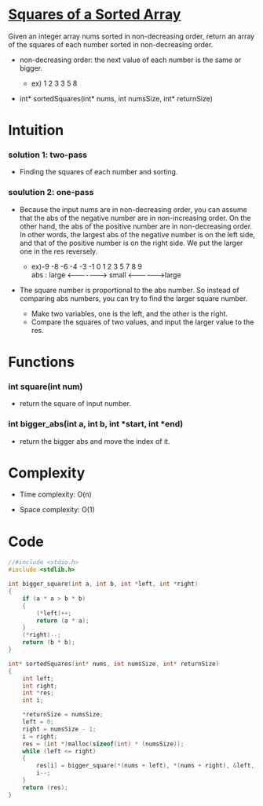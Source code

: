 # [Squares of a Sorted Array][link]
[link]: https://leetcode.com/explore/featured/card/fun-with-arrays/521/introduction/3240/ "link"

Given an integer array nums sorted in non-decreasing order, return an array of the squares of each number sorted in non-decreasing order.  
- non-decreasing order: the next value of each number is the same or bigger.
	- ex) 1 2 3 3 5 8

- int* sortedSquares(int* nums, int numsSize, int* returnSize)

# Intuition
### solution 1: two-pass
- Finding the squares of each number and sorting.

### soulution 2: one-pass
- Because the input nums are in non-decreasing order, you can assume that the abs of the negative number are in non-increasing order. On the other hand, the abs of the positive number are in non-decreasing order. In other words, the largest abs of the negative number is on the left side, and that of the positive number is on the right side. We put the larger one in the res reversely.
    - ex)-9 -8 -6 -4 -3 -1 0 1 2 3 5 7 8 9  
    abs : large <-------> small <------>large 
- The square number is proportional to the abs number. So instead of comparing abs numbers, you can try to find the larger square number. 

    - Make two variables, one is the left, and the other is the right.
    - Compare the squares of two values, and input the larger value to the res.

# Functions
### int square(int num)
- return the square of input number.

### int bigger_abs(int a, int b, int *start, int *end)
- return the bigger abs and move the index of it.

# Complexity
- Time complexity: O(n)

- Space complexity: O(1)

# Code
```c
//#include <stdio.h>
#include <stdlib.h>

int bigger_square(int a, int b, int *left, int *right)
{
	if (a * a > b * b)
	{
		(*left)++;
		return (a * a);
	}
	(*right)--;
	return (b * b);
}

int* sortedSquares(int* nums, int numsSize, int* returnSize)
{
	int	left;
	int right;
	int *res;
	int i;

	*returnSize = numsSize;
	left = 0;
	right = numsSize - 1;
	i = right;
	res = (int *)malloc(sizeof(int) * (numsSize));
	while (left <= right)
	{
		res[i] = bigger_square(*(nums + left), *(nums + right), &left, &right);
		i--;
	}
	return (res);
}
